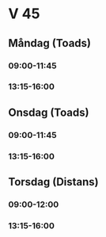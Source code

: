 # V 45
## Måndag (Toads)
### 09:00-11:45
### 13:15-16:00
## Onsdag (Toads)
### 09:00-11:45
### 13:15-16:00
## Torsdag (Distans)
### 09:00-12:00
### 13:15-16:00